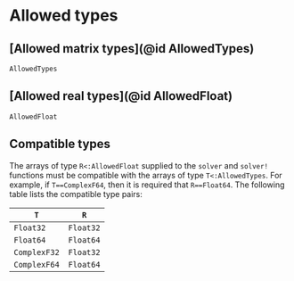 # Allowed types

## [Allowed matrix types](@id AllowedTypes)

```@docs
AllowedTypes
```

## [Allowed real types](@id AllowedFloat)

```@docs
AllowedFloat
```

## Compatible types
The arrays of type `R<:AllowedFloat` supplied to the `solver` and `solver!` functions
must be compatible with the arrays of type `T<:AllowedTypes`. For example, if `T==ComplexF64`, then
it is required that `R==Float64`. The following table lists the compatible type pairs:

| `T`           | `R`         |
| ------------  | ----------- |
| `Float32`     | `Float32`   |
| `Float64`     | `Float64`   |
| `ComplexF32`  | `Float32`   |
| `ComplexF64`  | `Float64`   |
